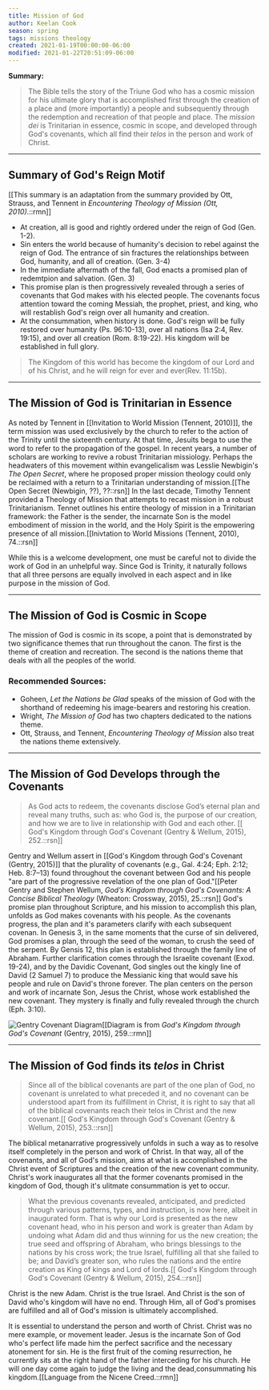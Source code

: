```yaml
---
title: Mission of God
author: Keelan Cook
season: spring
tags: missions theology
created: 2021-01-19T00:00:00-06:00
modified: 2021-01-22T20:51:09-06:00
---
```


**Summary:**
>The Bible tells the story of the Triune God who has a cosmic mission for his ultimate glory that is accomplished first through the creation of a place and (more importantly) a people and subsequently through the redemption and recreation of that people and place. The *mission dei* is Trinitarian in essence, cosmic in scope, and developed through God's covenants, which all find their *telos* in the person and work of Christ.

---

## Summary of God's Reign Motif
[[This summary is an adaptation from the summary provided by Ott, Strauss, and Tennent in *Encountering Theology of Mission (Ott, 2010)*.::rmn]]
* At creation, all is good and rightly ordered under the reign of God (Gen. 1-2).
* Sin enters the world because of humanity's decision to rebel against the reign of God. The entrance of sin fractures the relationships between God, humanity, and all of creation. (Gen. 3-4)
* In the immediate aftermath of the fall, God enacts a promised plan of redemtpion and salvation. (Gen. 3)
* This promise plan is then progressively revealed through a series of covenants that God makes with his elected people. The covenants focus attention toward the coming Messiah, the prophet, priest, and king, who will restablish God's reign over all humanity and creation.
* At the consummation, when history is done. God's reign will be fully restored over humanity (Ps. 96:10-13), over all nations (Isa 2:4, Rev. 19:15), and over all creation (Rom. 8:19-22). His kingdom will be established in full glory.
>The Kingdom of this world has become the kingdom of our Lord and of his Christ, and he will reign for ever and ever(Rev. 11:15b).

---

## The Mission of God is Trinitarian in Essence
As noted by Tennent in [[Invitation to World Mission (Tennent, 2010)]], the term mission was used exclusively by the church to refer to the action of the Trinity until the sixteenth century. At that time, Jesuits bega to use the word to refer to the propagation of the gospel. In recent years, a number of scholars are working to revive a robust Trinitarian missiology. Perhaps the headwaters of this movement within evangelicalism was Lesslie Newbigin's *The Open Secret*, where he proposed proper mission theology could only be reclaimed with a return to a Trinitarian understanding of mission.[[The Open Secret (Newbigin, ??), ??::rsn]] In the last decade, Timothy Tennent provided a Theology of Mission that attempts to recast mission in a robust Trinitarianism. Tennet outlines his entire theology of mission in a Trinitarian framework: the Father is the sender, the incarnate Son is the model embodiment of mission in the world, and the Holy Spirit is the empowering presence of all mission.[[Inivtation to World Missions (Tennent, 2010), 74.::rsn]]

While this is a welcome development, one must be careful not to divide the work of God in an unhelpful way. Since God is Trinity, it naturally follows that all three persons are equally involved in each aspect and in like purpose in the mission of God. 


---

## The Mission of God is Cosmic in Scope
The mission of God is cosmic in its scope, a point that is demonstrated by two significance themes that run throughout the canon. The first is the theme of creation and recreation. The second is the nations theme that deals with all the peoples of the world.

### Recommended Sources:
* Goheen, *Let the Nations be Glad* speaks of the mission of God with the shorthand of redeeming his image-bearers and restoring his creation.
* Wright, *The Mission of God* has two chapters dedicated to the nations theme.
* Ott, Strauss, and Tennent, *Encountering Theology of Mission* also treat the nations theme extensively.

---

## The Mission of God Develops through the Covenants
>As God acts to redeem, the covenants disclose God’s eternal plan and reveal many truths, such as: who God is, the purpose of our creation, and how we are to live in relationship with God and each other. [[ God's Kingdom through God's Covenant (Gentry & Wellum, 2015), 252.::rsn]]

Gentry and Wellum assert in [[God's Kingdom through God's Covenant (Gentry, 2015)]] that the plurality of covenants (e.g., Gal. 4:24; Eph. 2:12; Heb. 8:7–13) found throughout the covenant between God and his people "are part of the progressive revelation of the one plan of God."[[Peter Gentry and Stephen Wellum, *God’s Kingdom through God's Covenants: A Concise Biblical Theology* (Wheaton: Crossway, 2015), 25.::rsn]] God's promise plan throughout Scripture, and his mission to accomplish this plan, unfolds as God makes covenants with his people. As the covenants progress, the plan and it's parameters clarify with each subsequent covenan. In Genesis 3, in the same moments that the curse of sin delivered, God promises a plan, through the seed of the woman, to crush the seed of the serpent. By Gensis 12, this plan is established through the family line of Abraham. Further clarification comes through the Israelite covenant (Exod. 19-24), and by the Davidic Covenant, God singles out the kingly line of David (2 Samuel 7) to produce the Messianic king that would save his people and rule on David's throne forever. The plan centers on the person and work of incarnate Son, Jesus the Christ, whose work established the new covenant. They mystery is finally and fully revealed through the church (Eph. 3:10).

![Gentry Covenant Diagram](https://i.imgur.com/xHybBbJ.png)[[Diagram is from *God's Kingdom through God's Covenant* (Gentry, 2015), 259.::rmn]]

---

## The Mission of God finds its *telos* in Christ
>Since all of the biblical covenants are part of the one plan of God, no covenant is unrelated to what preceded it, and no covenant can be understood apart from its fulfillment in Christ, it is right to say that all of the biblical covenants reach their telos in Christ and the new covenant.[[ God's Kingdom through God's Covenant (Gentry & Wellum, 2015), 253.::rsn]]

The biblical metanarrative progressively unfolds in such a way as to resolve itself completely in the person and work of Christ. In that way, all of the covenants, and all of God's mission, aims at what is accomplished in the Christ event of Scriptures and the creation of the new covenant community. Christ's work inaugurates all that the former covenants promised in the kingdom of God, though it's ulitmate consummation is yet to occur. 

>What the previous covenants revealed, anticipated, and predicted through various patterns, types, and instruction, is now here, albeit in inaugurated form. That is why our Lord is presented as the new covenant head, who in his person and work is greater than Adam by undoing what Adam did and thus winning for us the new creation; the true seed and offspring of Abraham, who brings blessings to the nations by his cross work; the true Israel, fulfilling all that she failed to be; and David’s greater son, who rules the nations and the entire creation as King of kings and Lord of lords.[[ God's Kingdom through God's Covenant (Gentry & Wellum, 2015), 254.::rsn]]

Christ is the new Adam. Christ is the true Israel. And Christ is the son of David who's kingdom will have no end. Through Him, all of God's promises are fulfilled and all of God's mission is ultimately accomplished.

It is essential to understand the person and worth of Christ. Christ was no mere example, or movement leader. Jesus is the incarnate Son of God who's perfect life made him the perfect sacrifice and the necessary atonement for sin. He is the first fruit of the coming resurrection, he currently sits at the right hand of the father interceding for his church. He will one day come again to judge the living and the dead,consummating his kingdom.[[Language from the Nicene Creed.::rmn]]